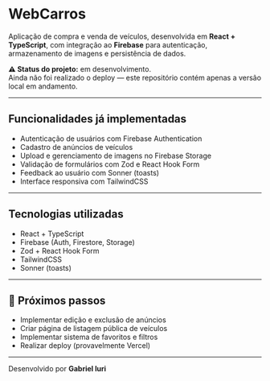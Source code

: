 # WebCarros

Aplicação de compra e venda de veículos, desenvolvida em **React + TypeScript**, com integração ao **Firebase** para autenticação, armazenamento de imagens e persistência de dados.

**⚠️ Status do projeto:** em desenvolvimento.  
Ainda não foi realizado o deploy — este repositório contém apenas a versão local em andamento.

---

## Funcionalidades já implementadas

- Autenticação de usuários com Firebase Authentication  
- Cadastro de anúncios de veículos  
- Upload e gerenciamento de imagens no Firebase Storage  
- Validação de formulários com Zod e React Hook Form  
- Feedback ao usuário com Sonner (toasts)  
- Interface responsiva com TailwindCSS  

---

## Tecnologias utilizadas

- React + TypeScript  
- Firebase (Auth, Firestore, Storage)  
- Zod + React Hook Form  
- TailwindCSS  
- Sonner (toasts)  

---

## 📌 Próximos passos

- Implementar edição e exclusão de anúncios  
- Criar página de listagem pública de veículos  
- Implementar sistema de favoritos e filtros  
- Realizar deploy (provavelmente Vercel)  

---

Desenvolvido por **Gabriel Iuri**
